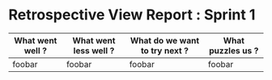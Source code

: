 # Retrospective View Report : Sprint 1

| **What went well ?** | **What went less well ?**                | **What do we want to try next ?** | **What puzzles us ?** |
| ----------- | ----------------------------------- | ------------ | ---------- |
| foobar      | foobar                 | foobar         | foobar  |
